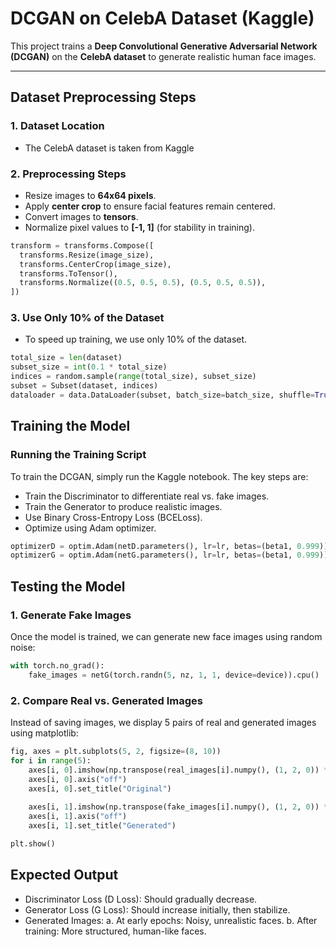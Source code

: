 # **DCGAN on CelebA Dataset (Kaggle)**
This project trains a **Deep Convolutional Generative Adversarial Network (DCGAN)** on the **CelebA dataset** to generate realistic human face images.

---

## **Dataset Preprocessing Steps**
### **1. Dataset Location**
- The CelebA dataset is taken from Kaggle

### **2. Preprocessing Steps**
- Resize images to **64x64 pixels**.
- Apply **center crop** to ensure facial features remain centered.
- Convert images to **tensors**.
- Normalize pixel values to **[-1, 1]** (for stability in training).

```python
transform = transforms.Compose([
  transforms.Resize(image_size),
  transforms.CenterCrop(image_size),
  transforms.ToTensor(),
  transforms.Normalize((0.5, 0.5, 0.5), (0.5, 0.5, 0.5)),
])
```

### **3. Use Only 10% of the Dataset**
- To speed up training, we use only 10% of the dataset.

```python
total_size = len(dataset)
subset_size = int(0.1 * total_size)
indices = random.sample(range(total_size), subset_size)
subset = Subset(dataset, indices)
dataloader = data.DataLoader(subset, batch_size=batch_size, shuffle=True)
```

## Training the Model ##
### Running the Training Script ###
To train the DCGAN, simply run the Kaggle notebook. The key steps are:
- Train the Discriminator to differentiate real vs. fake images.
- Train the Generator to produce realistic images.
- Use Binary Cross-Entropy Loss (BCELoss).
- Optimize using Adam optimizer.

```python
optimizerD = optim.Adam(netD.parameters(), lr=lr, betas=(beta1, 0.999))
optimizerG = optim.Adam(netG.parameters(), lr=lr, betas=(beta1, 0.999))
```

## Testing the Model ##
### 1. Generate Fake Images ###
Once the model is trained, we can generate new face images using random noise:

```python
with torch.no_grad():
    fake_images = netG(torch.randn(5, nz, 1, 1, device=device)).cpu()
```

### 2. Compare Real vs. Generated Images
Instead of saving images, we display 5 pairs of real and generated images using matplotlib:

```python
fig, axes = plt.subplots(5, 2, figsize=(8, 10))
for i in range(5):
    axes[i, 0].imshow(np.transpose(real_images[i].numpy(), (1, 2, 0)) * 0.5 + 0.5)
    axes[i, 0].axis("off")
    axes[i, 0].set_title("Original")
    
    axes[i, 1].imshow(np.transpose(fake_images[i].numpy(), (1, 2, 0)) * 0.5 + 0.5)
    axes[i, 1].axis("off")
    axes[i, 1].set_title("Generated")

plt.show()
```

## Expected Output ##
- Discriminator Loss (D Loss): Should gradually decrease.
- Generator Loss (G Loss): Should increase initially, then stabilize.
- Generated Images:
    a. At early epochs: Noisy, unrealistic faces.
    b. After training: More structured, human-like faces.
